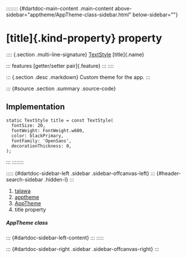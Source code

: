 :::::::: {#dartdoc-main-content .main-content above-sidebar="apptheme/AppTheme-class-sidebar.html" below-sidebar=""}
<div>

# [title]{.kind-property} property

</div>

:::: {.section .multi-line-signature}
[TextStyle](https://api.flutter.dev/flutter/painting/TextStyle-class.html)
[title]{.name}

::: features
[getter/setter pair]{.feature}
:::
::::

::: {.section .desc .markdown}
Custom theme for the app.
:::

::: {#source .section .summary .source-code}
## Implementation

``` language-dart
static TextStyle title = const TextStyle(
  fontSize: 20,
  fontWeight: FontWeight.w600,
  color: blackPrimary,
  fontFamily: 'OpenSans',
  decorationThickness: 0,
);
```
:::
::::::::

::::: {#dartdoc-sidebar-left .sidebar .sidebar-offcanvas-left}
::: {#header-search-sidebar .hidden-l}
:::

1.  [talawa](../../index.html)
2.  [apptheme](../../apptheme/)
3.  [AppTheme](../../apptheme/AppTheme-class.html)
4.  title property

##### AppTheme class

::: {#dartdoc-sidebar-left-content}
:::
:::::

::: {#dartdoc-sidebar-right .sidebar .sidebar-offcanvas-right}
:::
